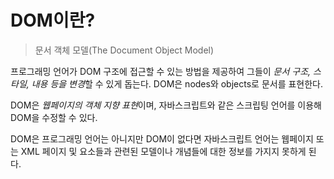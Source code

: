 # DOM이란?

> 문서 객체 모델(The Document Object Model)

프로그래밍 언어가 DOM 구조에 접근할 수 있는 방법을 제공하여 그들이 *문서 구조, 스타일, 내용 등을 변경*할 수 있게 돕는다. DOM은 nodes와 objects로 문서를 표현한다.

DOM은 *웹페이지의 객체 지향 표현*이며, 자바스크립트와 같은 스크립팅 언어를 이용해 DOM을 수정할 수 있다.

DOM은 프로그래밍 언어는 아니지만 DOM이 없다면 자바스크립트 언어는 웹페이지 또는 XML 페이지 및 요소들과 관련된 모델이나 개념들에 대한 정보를 가지지 못하게 된다.